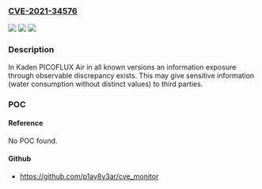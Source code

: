 ### [CVE-2021-34576](https://cve.mitre.org/cgi-bin/cvename.cgi?name=CVE-2021-34576)
![](https://img.shields.io/static/v1?label=Product&message=PICOFLUX%20AiR&color=blue)
![](https://img.shields.io/static/v1?label=Version&message=n%2Fa&color=blue)
![](https://img.shields.io/static/v1?label=Vulnerability&message=CWE-203%20Information%20Exposure%20Through%20Discrepancy&color=brighgreen)

### Description

In Kaden PICOFLUX Air in all known versions an information exposure through observable discrepancy exists. This may give sensitive information (water consumption without distinct values) to third parties.

### POC

#### Reference
No POC found.

#### Github
- https://github.com/p1ay8y3ar/cve_monitor


